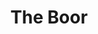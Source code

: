 ---
title: The Boor
year: 1924
opening_date: 1924-04-12
closing_date: 
layout: productions
featured_image: 
image_caption:
image_credit:
playbill:
category:
Theatre: Theatre Jacksonville
cast:
  Gregori Stepanovitch Smirnov:
   - Hugh McKay
  Helena Popov:
   - Maria May
  Luka:
   - Fred Mullikin
crew:
  Director: Harrison Gibbs Prentice
  Scene and Properties: Mrs. E.R. Hoyt
external_links:
---